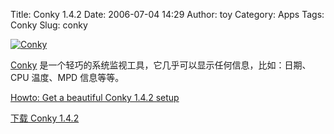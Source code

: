 Title: Conky 1.4.2
Date: 2006-07-04 14:29
Author: toy
Category: Apps
Tags: Conky
Slug: conky

[![Conky](http://i.linuxtoy.org/i/conky_s.png)](http://i.linuxtoy.org/i/conky.png)

[Conky](http://conky.sourceforge.net)
是一个轻巧的系统监视工具，它几乎可以显示任何信息，比如：日期、CPU
温度、MPD 信息等等。

[Howto: Get a beautiful Conky 1.4.2
setup](http://www.ubuntuforums.org/showthread.php?t=205865)

[下载 Conky
1.4.2](http://sourceforge.net/project/showfiles.php?group_id=143975)
